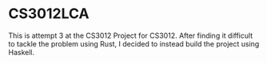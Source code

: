 # CS3012LCA
This is attempt 3 at the CS3012 Project for CS3012. 
After finding it difficult to tackle the problem using Rust, I decided to instead build the project using Haskell.
